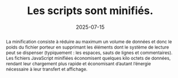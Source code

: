 ---
title: Les scripts sont minifiés.
abstract: "La minification consiste à réduire au maximum un volume de données et donc le poids du fichier porteur en supprimant les éléments dont le système de lecture peut se dispenser (typiquement&nbsp;: les espaces, sauts de lignes et commentaires). Les fichiers JavaScript minifiées économisent quelques kilo octets de données, rendant leur chargement plus rapide et économisant d’autant l’énergie nécessaire à leur transfert et affichage."
categories: 
    - "performances et rétrocompatibilité"
agrege: O4223-E068
opquast: '4 223'
indiceebook: '068'
description: "Règle n°68"
before: "067"
weight: "68"
after: "069"
actif: '1'
layout: rules
date: 2025-07-15
tags: 
    - "Écoconception"
objectif: 
    - "Minimiser la quantité de données à télécharger"
    - "Améliorer les performances"
    - "Diminuer l'impact énergétique lié à la consultation du livre numérique"
Meo: 
    - "Supprimer les espaces non nécessaires, les sauts de ligne et les commentaires dans les fichiers JavaScript en recourant à des outils dédiés"
Controle: 
    - "Vérifier manuellement au sein de tous les fichiers JavaScript qu'aucun retour ligne, commentaire, indentation ou saut de ligne n'est présent."
    - "Ou identifier la liste des fichiers JavaScript non minifiés à l'aide d'outils de développement (navigateurs, outils en ligne, etc.)"
epubcheck: 
ace: 
humancheck: true
ReadiumGoToolkit: 
Source: 
    - "Opquast"
Referentiel: 
    - "[Web Sustainability Guidelines (WSG)](https://w3c.github.io/sustyweb/#minify-your-html-css-and-javascript)"
    - "[Référentiel général de l’écoconception des services numériques](https://www.arcep.fr/uploads/tx_gspublication/consultation-referentiel-ecoconception-services-numeriques_091023.pdf) (6.5 Le service numérique a-t-il mis en place des techniques de compression sur la totalité des ressources transférées dont il a le contrôle&nbsp;?)"
steps: 
    - "Production numérique"
    - ""
---